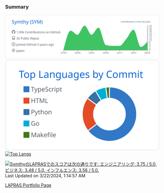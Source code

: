 ### Summary

[![](https://raw.githubusercontent.com/Symthy/Symthy/main/profile-summary-card-output/github/0-profile-details.svg)](https://github.com/vn7n24fzkq/github-profile-summary-cards)
[![](https://raw.githubusercontent.com/Symthy/Symthy/main/profile-summary-card-output/github/2-most-commit-language.svg)](https://github.com/vn7n24fzkq/github-profile-summary-cards) 
[![Top Langs](https://github-readme-stats.vercel.app/api/top-langs/?username=Symthy&layout=compact)](https://github.com/anuraghazra/github-readme-stats)

<!--START_SECTION:lapras-card-->
<p ><a href="https://lapras.com/public/Symthy" target="_blank" rel="noopener noreferrer"><img alt="SymthyのLAPRASでのスコアは次の通りです: エンジニアリング: 3.75 / 5.0, ビジネス: 3.48 / 5.0, インフルエンス: 3.56 / 5.0." src="https://lapras-card-generator.vercel.app/api/svg?e=3.75&b=3.48&i=3.56&b1=%23020E27&b2=%233190e3&i1=%23030E21&i2=%2390b2c1&l=ja" width="400" ></a>  
Last Updated on 3/22/2024, 1:14:57 AM</p>
<!--END_SECTION:lapras-card-->

[LAPRAS Portfolio Page](https://lapras.com/public/Symthy)

